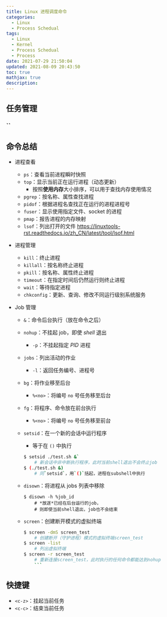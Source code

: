 ```yaml
---
title: Linux 进程调度命令
categories:
  - Linux
  - Process Schedual
tags:
  - Linux
  - Kernel
  - Process Schedual
  - Process
date: 2021-07-29 21:50:04
updated: 2021-08-09 20:43:50
toc: true
mathjax: true
description: 
---
```


##	任务管理

###	``

##	命令总结

-	进程查看
	-	`ps`：查看当前进程瞬时快照 
	-	`top`：显示当前正在运行进程（动态更新）
		-	按照**使用内存**大小排序，可以用于查找内存使用情况
	-	`pgrep`：按名称、属性查找进程
	-	`pidof`：根据进程名查找正在运行的进程进程号 
	-	`fuser`：显示使用指定文件、socket 的进程
	-	`pmap`：报告进程的内存映射
	-	`lsof`：列出打开的文件 <https://linuxtools-rst.readthedocs.io/zh_CN/latest/tool/lsof.html>

-	进程管理
	-	`kill`：终止进程
	-	`killall`：按名称终止进程
	-	`pkill`：按名称、属性终止进程
	-	`timeout`：在指定时间后仍然运行则终止进程
	-	`wait`：等待指定进程
	-	`chkconfig`：更新、查询、修改不同运行级别系统服务

-	Job 管理
	-	`&`：命令后台执行（放在命令之后）
	-	`nohup`：不挂起 job，即使 *shell* 退出
		-	`-p`：不挂起指定 *PID* 进程
	-	`jobs`：列出活动的作业
		-	`-l`：返回任务编号、进程号
	-	`bg`：将作业移至后台
		-	`%<no>`：将编号 `no` 号任务移至后台
	-	`fg`：将程序、命令放在前台执行
		-	`%<no>`：将编号 `no` 号任务移至前台
	-	`setsid`：在一个新的会话中运行程序
		-	等于在 `()` 中执行

		```sh
		$ setsid ./test.sh &`
			# 新会话中非中断执行程序，此时当前shell退出不会终止job
		$ (./test.sh &)
			# 同`setsid`，用`()`括起，进程在subshell中执行
		```

	-	`disown`：将进程从 jobs 列表中移除

		```shell
		$ disown -h %job_id
			# *放逐*已经在后台运行的job，
			# 则即使当前shell退出，job也不会结束
		```

	-	`screen`：创建断开模式的虚拟终端

		```bash
		$ screen -dmS screen_test
			# 创建断开（守护进程）模式的虚拟终端screen_test
		$ screen -list
			# 列出虚拟终端
		$ screen -r screen_test
			# 重新连接screen_test，此时执行的任何命令都能达到nohup
			```

##	快捷键

-	`<c-z>`：挂起当前任务
-	`<c-c>`：结束当前任务

